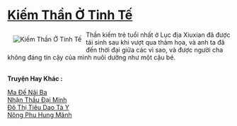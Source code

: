 <a href="https://truyenwiki.net/kiem-than-o-tinh-te.36492/" title="Kiếm Thần Ở Tinh Tế"><h1>Kiếm Thần Ở Tinh Tế</h1></a><div style="display:table"><img align="right" style="float: left; padding: 10px;" src="https://truyenwiki.net/a/img/str/src/36492.jpg" alt="Kiếm Thần Ở Tinh Tế">Thần kiếm trẻ tuổi nhất ở Lục địa Xiuxian đã được tái sinh sau khi vượt qua thảm họa, và anh ta đã đến thời đại giữa các vì sao, và được người cha không đáng tin cậy của mình nuôi dưỡng như một cậu bé.</div><p><br><b>Truyện Hay Khác :</b></p><a href="https://truyenwiki.net/ma-de-nai-ba.36729/" alt="Ma Đế Nãi Ba">Ma Đế Nãi Ba</a><br/><a href="https://github.com/nownovels/topcv/tree/master/truyenhay/35102" alt="Nhận Thầu Đại Minh">Nhận Thầu Đại Minh</a><br/><a href="https://sangtacviet.wordpress.com/2020/10/22/do-thi-tieu-dao-ta-y/" alt="Đô Thị Tiêu Dao Tà Y">Đô Thị Tiêu Dao Tà Y</a><br/><a href="https://github.com/nownovels/topcv/tree/master/truyenhay/35180" alt="Nông Phu Hung Mãnh">Nông Phu Hung Mãnh</a><br/>
